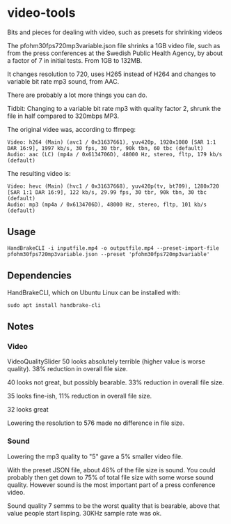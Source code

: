 # video-tools

Bits and pieces for dealing with video, such as presets for shrinking videos

The pfohm30fps720mp3variable.json file shrinks a 1GB video file, such as from the press conferences at the Swedish Public Health Agency, by about a factor of 7 in initial tests. From 1GB to 132MB.

It changes resolution to 720, uses H265 instead of H264 and changes to variable bit rate mp3 sound, from AAC.

There are probably a lot more things you can do.

Tidbit: Changing to a variable bit rate mp3 with quality factor 2, shrunk the file in half compared to 320mbps MP3.

The original videe was, according to ffmpeg:
    
    Video: h264 (Main) (avc1 / 0x31637661), yuv420p, 1920x1080 [SAR 1:1 DAR 16:9], 1997 kb/s, 30 fps, 30 tbr, 90k tbn, 60 tbc (default)
    Audio: aac (LC) (mp4a / 0x6134706D), 48000 Hz, stereo, fltp, 179 kb/s (default)
    
The resulting video is:

    Video: hevc (Main) (hvc1 / 0x31637668), yuv420p(tv, bt709), 1280x720 [SAR 1:1 DAR 16:9], 122 kb/s, 29.99 fps, 30 tbr, 90k tbn, 30 tbc (default)
    Audio: mp3 (mp4a / 0x6134706D), 48000 Hz, stereo, fltp, 101 kb/s (default)

## Usage

```HandBrakeCLI -i inputfile.mp4 -o outputfile.mp4 --preset-import-file pfohm30fps720mp3variable.json --preset 'pfohm30fps720mp3variable'```

## Dependencies

HandBrakeCLI, which on Ubuntu Linux can be installed with:

```sudo apt install handbrake-cli```

## Notes

### Video

VideoQualitySlider 50 looks absolutely terrible (higher value is worse quality). 38% reduction in overall file size.

40 looks not great, but possibly bearable.  33% reduction in overall file size.

35 looks fine-ish, 11% reduction in overall file size.

32 looks great

Lowering the resolution to 576 made no difference in file size.

### Sound

Lowering the mp3 quality to "5" gave a 5% smaller video file.

With the preset JSON file, about 46% of the file size is sound. You could probably then get down to 75% of total file size with some worse sound quality. However sound is the most important part of a press conference video.

Sound quality 7 semms to be the worst quality that is bearable, above that value people start lisping. 30KHz sample rate was ok.
